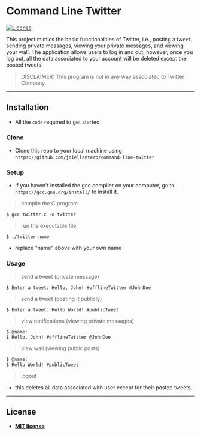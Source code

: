 # Command Line Twitter

[![License](http://img.shields.io/:license-mit-blue.svg?style=flat-square)](http://badges.mit-license.org)

This project mimics the basic functionalities of Twitter, i.e., posting a tweet, sending private messages, viewing your private messages, and viewing your wall. The application allows users to log in and out; however, once you log out, all the data associated to your account will be deleted except the posted tweets.

> DISCLAIMER: This program is not in any way associated to Twitter Company. 

---
## Installation

- All the `code` required to get started

### Clone

- Clone this repo to your local machine using `https://github.com/joiellantero/command-line-twitter`

### Setup

- If you haven't installed the gcc compiler on your computer, go to `https://gcc.gnu.org/install/` to install it.

> compile the C program
```shell
$ gcc twitter.c -o twitter
```

> run the executable file
```shell
$ ./twitter name
```
- replace "name" above with your own name

### Usage

> send a tweet (private message)
```shell
$ Enter a tweet: Hello, John! #offlineTwitter @JohnDoe
```

> send a tweet (posting it publicly)
```shell
$ Enter a tweet: Hello World! #publicTweet
```

> view notifications (viewing private messages)
```shell
$ @name:
$ Hello, John! #offlineTwitter @JohnDoe
```

> view wall (viewing public posts)
```shell
$ @name:
$ Hello World! #publicTweet
```

> logout
- this deletes all data associated with user except for their posted tweets.

---
## License

- **[MIT license](http://opensource.org/licenses/mit-license.php)**

